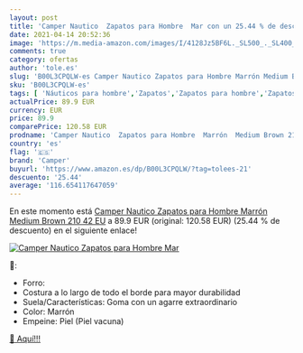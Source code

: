 ```yaml
---
layout: post
title: 'Camper Nautico  Zapatos para Hombre  Mar con un 25.44 % de descuento'
date: 2021-04-14 20:52:36
image: 'https://m.media-amazon.com/images/I/4128Jz5BF6L._SL500_._SL400_.jpg'
comments: true
category: ofertas
author: 'tole.es'
slug: 'B00L3CPQLW-es Camper Nautico Zapatos para Hombre Marrón Medium Brown 210...'
sku: 'B00L3CPQLW-es'
tags: [ 'Náuticos para hombre','Zapatos','Zapatos para hombre','Zapatos y complementos','camper','zapatos', ]
actualPrice: 89.9 EUR
currency: EUR
price: 89.9
comparePrice: 120.58 EUR
prodname: 'Camper Nautico  Zapatos para Hombre  Marrón  Medium Brown 210   42 EU'
country: 'es'
flag: '🇪🇸'
brand: 'Camper'
buyurl: 'https://www.amazon.es/dp/B00L3CPQLW/?tag=tolees-21'
descuento: '25.44'
average: '116.654117647059'
---
```


En este momento está [Camper Nautico  Zapatos para Hombre  Marrón  Medium Brown 210   42 EU](https://www.amazon.es/dp/B00L3CPQLW/?tag=tolees-21) a 89.9 EUR (original: 120.58 EUR) (25.44 %  de descuento) en el siguiente enlace!

[![Camper Nautico  Zapatos para Hombre  Mar](https://m.media-amazon.com/images/I/4128Jz5BF6L._SL500_._SL400_.jpg)](https://www.amazon.es/dp/B00L3CPQLW/?tag=tolees-21)

🔎:

- Forro:
- Costura a lo largo de todo el borde para mayor durabilidad
- Suela/Características: Goma con un agarre extraordinario
- Color: Marrón
- Empeine: Piel (Piel vacuna)

[🛒 Aquí!!!](https://www.amazon.es/dp/B00L3CPQLW/?tag=tolees-21)
